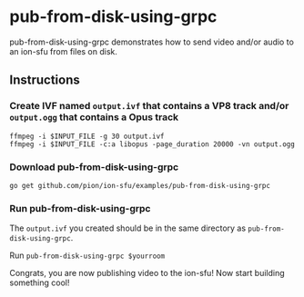 # pub-from-disk-using-grpc
pub-from-disk-using-grpc demonstrates how to send video and/or audio to an ion-sfu from files on disk.

## Instructions
### Create IVF named `output.ivf` that contains a VP8 track and/or `output.ogg` that contains a Opus track
```
ffmpeg -i $INPUT_FILE -g 30 output.ivf
ffmpeg -i $INPUT_FILE -c:a libopus -page_duration 20000 -vn output.ogg
```

### Download pub-from-disk-using-grpc
```
go get github.com/pion/ion-sfu/examples/pub-from-disk-using-grpc
```

### Run pub-from-disk-using-grpc
The `output.ivf` you created should be in the same directory as `pub-from-disk-using-grpc`.

Run `pub-from-disk-using-grpc $yourroom`

Congrats, you are now publishing video to the ion-sfu! Now start building something cool!
